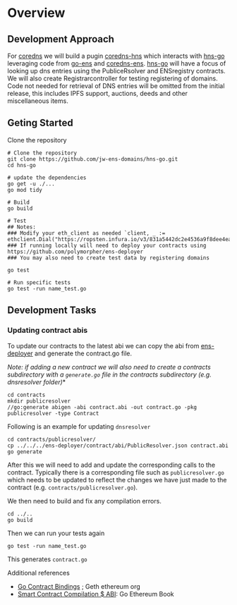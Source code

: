# Overview

## Development Approach

For [coredns](https://github.com/coredns/coredns) we will build a pugin [coredns-hns](https://github.com/jw-ens-domains/coredns-hns) which interacts with [hns-go](https://github.com/jw-ens-domains/hns-go) leveraging code from [go-ens](https://github.com/wealdtech/go-ens) and [coredns-ens](https://github.com/wealdtech/coredns-ens). [hns-go](https://github.com/jw-ens-domains/hns-go) will have a focus of looking up dns entries using the PubliceRsolver and ENSregistry contracts. We will also create Registrarcontroller for testing registering of domains. Code not needed for retrieval of DNS entries will be omitted from the initial release, this includes IPFS support, auctions, deeds and other miscellaneous items.

## Geting Started 


Clone the repository

```
# Clone the repository
git clone https://github.com/jw-ens-domains/hns-go.git
cd hns-go

# update the dependencies
go get -u ./...
go mod tidy

# Build
go build

# Test
## Notes:
### Modify your eth_client as needed `client, _ := ethclient.Dial("https://ropsten.infura.io/v3/831a5442dc2e4536a9f8dee4ea1707a6")`
### If running locally will need to deploy your contracts using https://github.com/polymorpher/ens-deployer
### You may also need to create test data by registering domains

go test

# Run specific tests
go test -run name_test.go

```

## Development Tasks

### Updating contract abis

To update our contracts to the latest abi we can copy the abi from [ens-deployer](https://github.com/polymorpher/ens-deployer) and generate the contract.go file.

*Note: if adding a new contract we will also need to create a  contracts subdirectory with a `generate.go` file in the contracts subdirectory (e.g. dnsresolver folder)**

```
cd contracts
mkdir publicresolver
//go:generate abigen -abi contract.abi -out contract.go -pkg publicresolver -type Contract
```

Following is an example for updating `dnsresolver`

```
cd contracts/publicresolver/
cp ../../../ens-deployer/contract/abi/PublicResolver.json contract.abi
go generate
```

After this we will need to add and update the corresponding calls to the contract. Typically there is a corresponding file such as `publicresolver.go` which needs to be updated to reflect the changes we have just made to the contract (e.g. `contracts/publicresolver.go`).

We then need to build and fix any compilation errors.

```
cd ../..
go build
```

Then we can run your tests again

```
go test -run name_test.go
```




This generates `contract.go` 

Additional references
* [Go Contract Bindings](https://geth.ethereum.org/docs/developers/dapp-developer/native-bindings) ; Geth ethereum org
* [Smart Contract Compilation $ ABI](https://goethereumbook.org/smart-contract-compile/): Go Ethereum Book 





